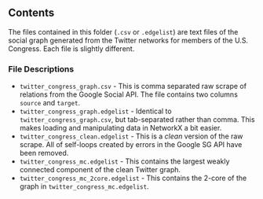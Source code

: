 ## Contents ##

The files contained in this folder (`.csv` or `.edgelist`) are text files of the social graph generated from the Twitter networks for members of the U.S. Congress.  Each file is slightly different.

### File Descriptions ###

 - `twitter_congress_graph.csv` - This is comma separated raw scrape of relations from the Google Social API.  The file contains two columns `source` and `target`.
 - `twitter_congress_graph.edgelist` - Identical to `twitter_congress_graph.csv`, but tab-separated rather than comma.  This makes loading and manipulating data in NetworkX a bit easier.
 - `twitter_congress_clean.edgelist` - This is a _clean_ version of the raw scrape.  All of self-loops created by errors in the Google SG API have been removed.
 - `twitter_congress_mc.edgelist` - This contains the largest weakly connected component of the clean Twitter graph.
 - `twitter_congress_mc_2core.edgelist` - This contains the 2-core of the graph in `twitter_congress_mc.edgelist`.

